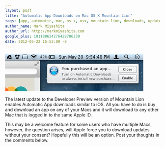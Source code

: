 ```yaml
---
layout: post
title: "Automatic App Downloads on Mac OS X Mountain Lion"
tags: [app, automatic, mac, os x, osx, mountain lion, downloads, update, 10.8]
author_name: Mark Miyashita
author_url: http://markmiyashita.com
google_plus: 101180624276428786239
date: 2012-05-22 15:53:00 -8
---
```


<img class="clear blog-image-full-border" src="/images/mountain_lion_automatic_download.jpeg" title="Automatic Downloads">

The latest update to the Developer Preview version of Mountain Lion enables Automatic App downloads similar to iOS. All you have to do is buy and download an app on any of your Macs and it will download to any other Mac that is logged in to the same Apple ID.

This may be a welcome feature for some users who have multiple Macs, however, the question arises, will Apple force you to download updates without your consent? Hopefully this will be an option. Post your thoughts in the comments below.
